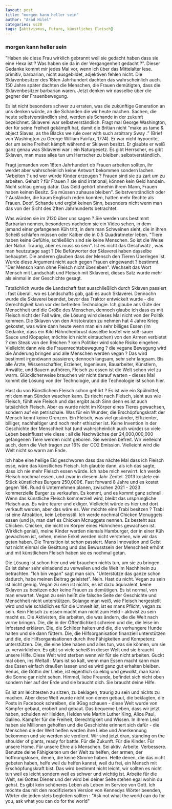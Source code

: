 ```yaml
---
layout: post
title: "morgen kann heller sein"
author: "Arad Hilel"
categories: ss20
tags: [aktivismus, Future, künstliches Fleisch]
---
```


### morgen kann heller sein

"Haben sie diese Frau wirklich gebrannt weil sie gedacht haben dass sie eine Hexa ist ? Was haben sie da in der Vergangenheit gedacht ?". Dieser Gedanke kommt mir jedes Mal vor, wenn ich über das Mittelalter lese. primitiv, barbarian, nicht ausgebildet, adjektiven fehlen nicht. Die Sklavenbesitzer des 18ten Jahrhundert dachten das wahrscheinlich auch. 150 Jahre später dachten die Menschen, die Frauen demütigten, dass die Sklavenbesitzer barbarian waren. Jetzt denken wir dasselbe über die gegner der Frauenbewegung.

Es ist nicht besonders schwer zu erraten, was die zukünftige Generation an uns denken würde, an die Schanden die wir heute machen. Sachen, die heute selbstverständlich sind, werden als Schande in der zukunft bezeichnet. Sklaverei war selbstverständlich. Fragt mal George Washington, der für seine Freiheit gekämpft hat, damit die Britian nicht "make us tame & abject Slaves, as the Blacks we rule over with such arbitrary Sway .” (Brief von Washington zu George William Fairfax, 1774). Er war nicht hypocrite, der um seine Freiheit kämpft während er Sklaven besitzt. Er glaubte er weiß ganz genau was Sklaverei war : ein Naturgesetz. Es gibt Herrscher, es gibt Sklaven, man muss alles tun um Herrscher zu bleiben. selbstverständlich.

Fragt jemanden vom 18ten Jahrhundert ob Frauen arbeiten sollten, ihr werdet aber wahrscheinlich keine Antwort bekommen sondern lachen. "Arbeiten ? und wer würde Kinder erzeugen ? Frauen sind sie zu zart um zu arbeiten. Gehalt ? für Frauen ? sie sind irrational, können kein Geld handeln. Nicht schlau genug dafür. Das Geld gehört ohnehin ihrem Mann, Frauen haben keinen Besitz. Sie müssen zuhause bleiben". Selbstverständlich oder ? Ausländer, die kaum Englisch reden konnten, hatten mehr Rechte als Frauen. Doof, Schande und ergibt keinen Sinn, besonders nicht wenn man das von der Sicht des 21ten Jahrhunderts betrachtet.

Was würden sie im 2120 über uns sagen ? Sie werden uns bestimmt Barbarian nennen, besonderes nachdem sie ein Video sehen, in dem jemand einer gefangenen Küh tritt, in dem man Schweinen sieht, die in ihren Scheiß schlafen müssen oder Kälber die in 0.5 Quadratmeter leben. "Tiere haben keine Gefühle, schließlich sind sie keine Menschen. So ist die Weise der Natur. Traurig, aber es muss so sein". Ist es nicht das Geschwätz , was man heutzutage sagt ? Die Befürworter der Sklaverei haben dasselbe behauptet. Die anderen glauben dass der Mensch den Tieren Überlegen ist. Wurde diese Argument nicht auch gegen Frauen eingewandt ? bestimmt. "Der Mensch kann ohne Fleisch nicht überleben". Wechselt das Wort Mensch mit Landschaft und Fleisch mit Sklaverei, dieses Satz wurde mehr als einmal in der Geschichte gesagt.

Tatsächlich wurde die Landschaft fast ausschließlich durch Sklaven passiert : fast überall, wo es Landschafts gab, gab es auch Sklaverei. Dennochn wurde die Sklaverei beendet, bevor das Traktor entwickelt wurde - die Gerechtigkeit kam vor der befreiten Technologie. Ich glaube ans Güte der Menschheit und die Größe des Menschen, dennoch glaube ich dass es mit Fleisch nicht der Fall wäre, die Lösung wird dieses Mal nicht von der Politik kommen. Die Sklaven von den Aristokraten zu nehmen hat 4 Jahre Krieg gekostet, was wäre dann heute wenn man ein sehr billiges Essen (im Gedanke, dass ein Kilo Hähnchenbrust dasselbe kostet wie süß-sauer Sauce und Klopapier, möchte ich nicht eintauchen) von den Armen verbietet ? den Steak von den Reichen ? kein Politiker wird solche Risiko eingehen. Vielleicht dann wie die Frauenrechtsbewegung ? die vegane Bewegung wird die Änderung bringen und alle Menschen werden vegan ? Das wird bestimmt irgendwann passieren, dennoch langsam, sehr sehr langsam. Bis alle Ärzte, Wissenschaftler, Erzieher, Ingenieure, Bauarbeiter, Künstlern, Anwälte, und Bauern aufhören, Fleisch zu essen ist die Welt schon viel zu warm. Glücklicherweise brauchen wir nicht darauf warten - dieses Mal kommt die Lösung von der Technologie, und die Technologie ist schon hier.

Hast du von Künstlichem Fleisch schon gehört ? Es ist wie ein Spülmittel, mit dem man Sünden waschen kann. Es riecht nach Fleisch, sieht aus wie Fleisch, fühlt wie Fleisch und das ergibt auch Sinn denn es ist auch tatsächlich Fleisch. Aber es wurde nicht im Körper eines Tieres gewachsen, sondern auf ein petrischale. Was für ein Wunder, die Erschöpfungskraft der Mensch kennt keine Grenzen. Ein Fleisch, was viel gesünder, Effizienter, billiger, nachhaltiger und noch mehr ethischer ist. Keine Invention in der Geschichte der Menschheit hat (und wahrscheinlich auch würde) so viele Leben beeinflusst wie diese : all die Nachwüchse der 24,000,000,000 gefangenen Tiere werden nicht geboren. Sie werden befreit. Wir vielleicht auch, denn die Vieh tragen zur 16% der CO2 Emission. Vielleicht wird die Welt nicht so warm am Ende.

Ich habe eine heilige Eid geschworen dass das nächte Mal dass ich Fleisch esse, wäre das künstliches Fleisch. Ich glaubte dann, als ich das sagte, dass ich nie mehr Fleisch essen würde. Ich habe mich verwirrt. Ich werde Fleisch nochmal essen, und zwar in diesem Jahr Zentel. 2013 kostete ein Stück künstliches Burgers 250,000€. Fast forward 8 Jahre und es kostet gegen 18€. Rund 6 Unternehmen planen, zwischen 2021 - 2023 kommerzielle Burger zu verkaufen. Es kommt, und es kommt ganz schnell. Wenn das künstliche Fleisch kommerziell wird, bleibt das ursprüngliche Fleisch aus. Es wäre teurer und ekliger. Vielleicht würde es hier und dort verkauft werden, aber das wäre es. Wer möchte eine Trabi besitzen ? Trabi ist eine Attraktion, kein Lebensstil. Ich werde nochmal Chicken Mcnuggets essen (und ja, man darf es Chicken Mcnuggets nennen. Es besteht aus Chicken. Chicken, die nicht im Körper eines Hühnchens gewachsen ist. Wirklich genial), meine Kinder werden niemals Hamburger, der in einer Küh gewachsen ist, sehen, meine Enkel werden nicht verstehen, wie wir das getan haben. Die Transition ist schon passiert. Mans Innovation und Geist hat nicht einmal die Gesittung und das Bewusstsein der Menschheit erhöht und mit künstlichem Fleisch haben sie es nochmal getan.

Die Lösung ist schon hier und wir brauchen nichts tun, um sie zu bringen. Es ist daher sehr einladend zu verweilen und die Welt im Nachhinein zu betrachten. "Ich bin vegan" sagt man sich. "Unterstütze das ganze schon dadurch, habe meinen Beitrag geleistet". Nein. Hast du nicht. Vegan zu sein ist nicht genug. Vegan zu sein ist nichts, es ist dazu äquivalent, keine Sklaven zu besitzen oder keine Frauen zu demütigen. Es ist normal, von man erwartet. Vegan zu sein heißt die falsche Seite der Geschichte und Menschheit nicht unterstützen. Solange man weiß, wie Fleisch hergestellt wird und wie schädlich es für die Umwelt ist, ist es mans Pflicht, vegan zu sein. Kein Fleisch zu essen macht man nicht zum Held - aktivist zu sein macht es. Die Aktivisten, die arbeiten, die was ändern, die die Welt nach vorne bringen. Die, die in der Öffentlichkeit schreien und die, die leise im Infostand erklären. Die, die Schilder halten und die, die verhungere Hunde halten und sie dann füttern. Die, die Hilfsorganisation finanziell unterstützen und die, die Hilfsorganisationen durch ihre Fähigkeiten und Kompetenz unterstützen. Die, die eine Idee haben und alles tun, was sie können, um sie zu verwirklichen. Es gibt so viele scheiß in dieser Welt und sie braucht unsere Hilfe. Diese Welt wird sterben wenn wir für sie nicht arbeiten. Guckt mal oben, ins Weltall : Mars ist so kalt, wenn man Essen macht kann man das Essen einfach draußen lassen und es wird ganz gut erhalten bleiben. Venus, die Göttin der Liebe, ist eigentlich so eklig und gewolkt, man kann die Sonne gar nicht sehen. Himmel, liebe Freunde, befindet sich nicht oben sondern hier auf der Erde und sie braucht dich. Sie braucht deine Hilfe.

Es ist am leichtesten zu sitzen, zu beklagen, traurig zu sein und nichts zu machen. Aber diese Welt wurde nicht von denen gebaut, die beklagten, die Posts in Facebook schreiben, die 9Gag schauen - diese Welt wurde von Kämpfer gebaut, erobert und gebaut. Das bequeme Leben, dass wir jetzt haben, schulden wir Helden, Helden wie Martin Luther King, Alice Paul, Galileo. Kämpfer für die Freiheit, Gerechtigkeit und Wissen. In ihrem Leid haben sie Millionen geholfen und die Geschichte erinnert sich dafür - die Menschen die der Welt helfen werden ihre Liebe und Anerkennung bekommen und sie werden sie verdient. Wir sind jetzt dran, standing on the shoulder of giants, ready for battle. Für die Zukunft. Für die Kinder. Für unsere Home. Für unsere Ehre als Menschen. Sei aktiv. Arbeite. Verbessere. Benutze deine Fähigkeiten um der Welt zu helfen, der armen, der hoffnungslosen, denen, die keine Stimme haben. Helfe denen, die das nicht gebeten haben, helfe weil du helfen kannst, weil du frei, ein Mensch mit Erschöpfungskraft bist. Das wird bestimmt nicht leicht, wir sollten es nicht tun weil es leicht sondern weil es schwer und wichtig ist. Arbeite für die Welt, sei Gottes Diener und der wird bei deiner Seite stehen egal wohin du gehst. Es gibt kein schöneres Leben als Leben im Service von Gott. Ich möchte das mit den modifizierten Version von Kennedys Wörter beenden, Wörter die jeden stets begleiten sollten : "Ask not what the world can do for you, ask what you can do for the world"